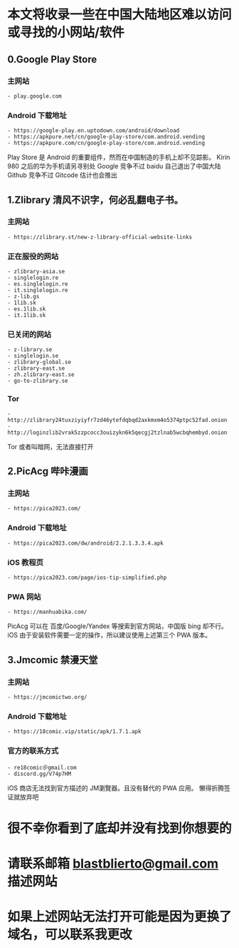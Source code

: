 # 本文将收录一些在中国大陆地区难以访问或寻找的小网站/软件

## 0.Google Play Store
### 主网站
    - play.google.com
### Android 下载地址    
    - https://google-play.en.uptodown.com/android/download
    - https://apkpure.net/cn/google-play-store/com.android.vending
    - https://apkpure.com/cn/google-play-store/com.android.vending

Play Store 是 Android 的重要组件，然而在中国制造的手机上却不见踪影。
Kirin 980 之后的华为手机请另寻别处
Google 竞争不过 baidu 自己退出了中国大陆
Github 竞争不过 Gitcode 估计也会推出

## 1.Zlibrary 清风不识字，何必乱翻电子书。
### 主网站
    - https://zlibrary.st/new-z-library-official-website-links
### 正在服役的网站
    - zlibrary-asia.se
    - singlelogin.re
    - es.singlelogin.re
    - it.singlelogin.re
    - z-lib.gs
    - 1lib.sk
    - es.1lib.sk
    - it.1lib.sk
### 已关闭的网站
    - z-library.se
    - singlelogin.se
    - zlibrary-global.se
    - zlibrary-east.se
    - zh.zlibrary-east.se
    - go-to-zlibrary.se
### Tor
    - http://zlibrary24tuxziyiyfr7zd46ytefdqbqd2axkmxm4o5374ptpc52fad.onion
    - http://loginzlib2vrak5zzpcocc3ouizykn6k5qecgj2tzlnab5wcbqhembyd.onion
    
Tor 或者叫暗网，无法直接打开


## 2.PicAcg 哔咔漫画
###  主网站
    - https://pica2023.com/
###  Android 下载地址
    - https://pica2023.com/dw/android/2.2.1.3.3.4.apk
###  iOS 教程页
    - https://pica2023.com/page/ios-tip-simplified.php
###  PWA 网站
    - https://manhuabika.com/

PicAcg 可以在 百度/Google/Yandex 等搜索到官方网站，中国版 bing 却不行。    
iOS 由于安装软件需要一定的操作，所以建议使用上述第三个 PWA 版本。

## 3.Jmcomic 禁漫天堂
### 主网站
    - https://jmcomictwo.org/
### Android 下载地址
    - https://18comic.vip/static/apk/1.7.1.apk
### 官方的联系方式
    - re18comic＠gmail.com
    - discord.gg/V74p7HM

iOS 商店无法找到官方描述的 JM瀏覽器。且没有替代的 PWA 应用。
懒得折腾签证就放弃吧
















# 很不幸你看到了底却并没有找到你想要的
# 请联系邮箱 blastblierto@gmail.com 描述网站
# 如果上述网站无法打开可能是因为更换了域名，可以联系我更改
